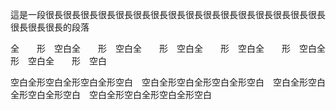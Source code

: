 這是一段很長很長很長很長很長很長很長很長很長很長很長很長很長很長很長很長很長很長很長的段落

全　　形　空白全　　形　空白全　　形　空白全　　形　空白全　　形　空白全　　形　空白全　　形　空白

空白全形空白全形空白全形空白　空白全形空白全形空白全形空白　空白全形空白全形空白全形空白　空白全形空白全形空白全形空白
